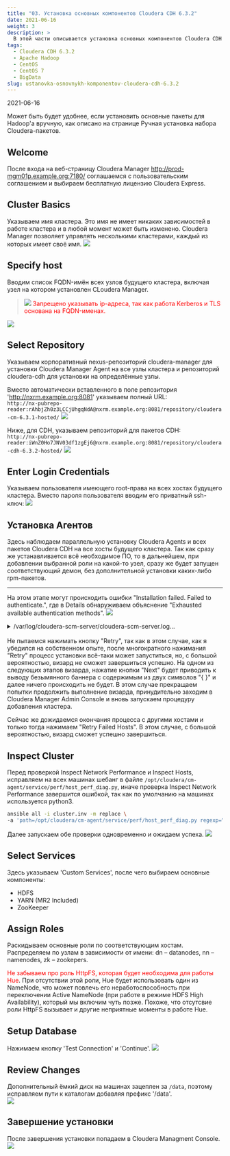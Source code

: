 ```yaml
---
title: "03. Установка основных компонентов Cloudera CDH 6.3.2"
date: 2021-06-16
weight: 3
description: >
  В этой части описывается установка основных компонентов Cloudera CDH 6.3.2.
tags:
  - Cloudera CDH 6.3.2
  - Apache Hadoop
  - CentOS
  - CentOS 7
  - BigData
slug: ustanovka-osnovnykh-komponentov-cloudera-cdh-6.3.2
---
```


2021-06-16

Может быть будет удобнее, если установить основные пакеты для Hadoop'а вручную, как описано на странице Ручная установка набора Cloudera-пакетов.

## Welcome
После входа на веб-страницу Cloudera Manager http://prod-mgm01p.example.org:7180/ соглашаемся с пользовательским соглашением и выбираем бесплатную лицензию Cloudera Express.

## Cluster Basics
Указываем имя кластера. Это имя не имеет никаких зависимостей в работе кластера и в любой момент может быть изменено. Cloudera Manager позволяет управлять несколькими кластерами, каждый из которых имеет своё имя.
![](/img/ustanovka-cloudera-cdh-6.3.2-s-tls-i-kerberos-na-osnove-freeipa/image_3_1.png)

## Specify host
Вводим список FQDN-имён всех узлов будущего кластера, включая узел на котором установлен CLoudera Manager.

> ![](/img/dialog-warning.png) <span style="color: red">Запрещено указывать ip-адреса, так как работа Kerberos и TLS основана на FQDN-именах.</span>

![](/img/ustanovka-cloudera-cdh-6.3.2-s-tls-i-kerberos-na-osnove-freeipa/image_3_2.png)

## Select Repository
Указываем корпоративный nexus-репозиторий cloudera-manager для установки Cloudera Manager Agent на все узлы кластера и репозиторий cloudera-cdh для установки на определённые узлы.

Вместо автоматически вставленного в поле репозитория 'http://nxrm.example.org:8081'  указываем полный URL:<br>
`http://nx-pubrepo-reader:rAhbjZh0z3LCCjUhgqNdA@nxrm.example.org:8081/repository/cloudera-cm-6.3.1-hosted/`
![](/img/ustanovka-cloudera-cdh-6.3.2-s-tls-i-kerberos-na-osnove-freeipa/image_3_3.png)

Ниже, для CDH, указываем репозиторий для пакетов CDH:<br>
`http://nx-pubrepo-reader:iWnZ0Ho7JNV03df1zgEj6@nxrm.example.org:8081/repository/cloudera-cdh-6.3.2-hosted/`
![](/img/ustanovka-cloudera-cdh-6.3.2-s-tls-i-kerberos-na-osnove-freeipa/image_3_4.png)

## Enter Login Credentials
Указываем пользователя имеющего root-права на всех хостах будущего кластера. Вместо пароля  пользователя вводим его приватный ssh-ключ:
![](/img/ustanovka-cloudera-cdh-6.3.2-s-tls-i-kerberos-na-osnove-freeipa/image_3_5.png)

## Установка Агентов
Здесь наблюдаем параллельную установку Cloudera Agents и всех пакетов Cloudera CDH на все хосты будущего кластера. Так как сразу же устанавливается всё необходимое ПО, то в дальнейшем, при добавлении выбранной роли на какой-то узел, сразу же будет запущен соответствующий демон, без дополнительной установки каких-либо rpm-пакетов.

---
На этом этапе могут происходить ошибки "Installation failed. Failed to authenticate.", где в Details обнаруживаем объяснение "Exhausted available authentication methods".
![](/img/ustanovka-cloudera-cdh-6.3.2-s-tls-i-kerberos-na-osnove-freeipa/image_3_6.png)
<br>

<details><summary>/var/log/cloudera-scm-server/cloudera-scm-server.log...</summary>

```
2021-06-19 17:15:22,427 INFO NodeConfiguratorThread-0-0:com.cloudera.server.cmf.node.NodeConfiguratorProgress: dev-aux90p.test.lan: Transitioning from AUTHENTICATE (PT0.292S) to MAKE_TEMP_DIR
2021-06-19 17:15:22,471 ERROR NodeConfiguratorThread-0-1:net.schmizz.concurrent.Promise: <<authenticated>> woke to: net.schmizz.sshj.userauth.UserAuthException: Unknown packet received during publickey auth: GLOBAL_REQUEST
2021-06-19 17:15:22,471 WARN NodeConfiguratorThread-0-1:com.cloudera.server.cmf.node.NodeConfigurator: Could not authenticate to dev-aux91p.test.lan
net.schmizz.sshj.userauth.UserAuthException: Exhausted available authentication methods
        at net.schmizz.sshj.SSHClient.auth(SSHClient.java:232)
        at net.schmizz.sshj.SSHClient.auth(SSHClient.java:208)
        at com.cloudera.server.cmf.node.NodeConfigurator.connect(NodeConfigurator.java:416)
        at com.cloudera.server.cmf.node.NodeConfigurator.configure(NodeConfigurator.java:1028)
        at com.cloudera.server.cmf.node.NodeConfigurator.run(NodeConfigurator.java:1106)
        at java.util.concurrent.Executors$RunnableAdapter.call(Executors.java:511)
        at java.util.concurrent.FutureTask.run(FutureTask.java:266)
        at java.util.concurrent.ThreadPoolExecutor.runWorker(ThreadPoolExecutor.java:1149)
        at java.util.concurrent.ThreadPoolExecutor$Worker.run(ThreadPoolExecutor.java:624)
        at java.lang.Thread.run(Thread.java:748)
Caused by: net.schmizz.sshj.userauth.UserAuthException: Unknown packet received during publickey auth: GLOBAL_REQUEST
        at net.schmizz.sshj.userauth.method.AbstractAuthMethod.handle(AbstractAuthMethod.java:52)
        at net.schmizz.sshj.userauth.method.AuthPublickey.handle(AuthPublickey.java:47)
        at net.schmizz.sshj.userauth.UserAuthImpl.handle(UserAuthImpl.java:136)
        at net.schmizz.sshj.transport.TransportImpl.handle(TransportImpl.java:490)
        at net.schmizz.sshj.transport.Decoder.decode(Decoder.java:107)
        at net.schmizz.sshj.transport.Decoder.received(Decoder.java:175)
        at net.schmizz.sshj.transport.Reader.run(Reader.java:60)
2021-06-19 17:15:22,482 INFO NodeConfiguratorThread-0-1:com.cloudera.server.cmf.node.NodeConfiguratorProgress: dev-aux91p.test.lan: Setting AUTHENTICATE as failed and done state
2021-06-19 17:15:22,482 INFO NodeConfiguratorThread-0-1:net.schmizz.sshj.transport.TransportImpl: Disconnected - BY_APPLICATION
```
</details>
<br>
Не пытаемся нажимать кнопку "Retry", так как в этом случае, как я убедился на собственном опыте, после многократного нажимания "Retry" процесс установки всё-таки может запуститься, но, с большой вероятностью, визард не сможет завершиться успешно. На одном из следующих этапов визарда, нажатие кнопки "Next" будет приводить к выводу безымянного баннера с содержимым из двух символов "{ }" и далее ничего происходить не будет.  В этом случае прекращаем попытки продолжить выполнение визарда, принудительно заходим в Cloudera Manager Admin Console и вновь запускаем процедуру добавления кластера.

Сейчас же дожидаемся окончания процесса с другими хостами и только тогда нажимаем "Retry Failed Hosts". В этом случае, с большой вероятностью, визард сможет успешно завершиться.

## Inspect Cluster
Перед проверкой Inspect Network Performance и Inspect Hosts, исправляем на всех машинах шебанг в файле `/opt/cloudera/cm-agent/service/perf/host_perf_diag.py`, иначе проверка Inspect Network Performance завершится ошибкой, так как по умолчанию на машинах используется python3.
```bash
ansible all -i cluster.inv -m replace \
-a 'path=/opt/cloudera/cm-agent/service/perf/host_perf_diag.py regexp=^#!\/usr\/bin\/python replace=#!/usr/bin/python2' --become
```

Далее запускаем обе проверки одновременно и ожидаем успеха.
![](/img/ustanovka-cloudera-cdh-6.3.2-s-tls-i-kerberos-na-osnove-freeipa/image_3_7.png)

## Select Services
Здесь указываем 'Custom Services', после чего выбираем основные компоненты:

- HDFS
- YARN (MR2 Included)
- ZooKeeper

## Assign Roles
Раскидываем основные роли по соответствующим хостам. Распределяем по узлам в зависимости от имени: dn – datanodes, nn – namenodes, zk – zookepers.

<span style="color: red">Не забываем про роль HttpFS, которая будет необходима для работы Hue</span>. При отсутствии этой роли, Hue будет использовать один из NameNode, что может повлечь его неработоспособность при переключении Active NameNode (при работе в режиме HDFS High Availability), который мы включим чуть позже. Похоже, что отсутсвие роли HttpFS вызывает и другие неприятные моменты в работе Hue.

## Setup Database
Нажимаем кнопку 'Test Connection' и 'Continue'.
![](/img/ustanovka-cloudera-cdh-6.3.2-s-tls-i-kerberos-na-osnove-freeipa/image_3_8.png)

## Review Changes
Дополнительный ёмкий диск на машинах зацеплен за `/data`, поэтому исправляем пути к каталогам добавляя префикс '/data'.  
![](/img/ustanovka-cloudera-cdh-6.3.2-s-tls-i-kerberos-na-osnove-freeipa/image_3_9.png)

## Завершение установки
После завершения установки попадаем в Cloudera Managment Console.
![](/img/ustanovka-cloudera-cdh-6.3.2-s-tls-i-kerberos-na-osnove-freeipa/image_3_10.png)
